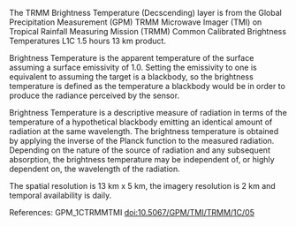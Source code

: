 The TRMM Brightness Temperature (Decscending) layer is from the Global Precipitation Measurement (GPM) TRMM Microwave Imager (TMI) on Tropical Rainfall Measuring Mission (TRMM) Common Calibrated Brightness Temperatures L1C 1.5 hours 13 km product.

Brightness Temperature is the apparent temperature of the surface assuming a surface emissivity of 1.0. Setting the emissivity to one is equivalent to assuming the target is a blackbody, so the brightness temperature is defined as the temperature a blackbody would be in order to produce the radiance perceived by the sensor.

Brightness Temperature is a descriptive measure of radiation in terms of the temperature of a hypothetical blackbody emitting an identical amount of radiation at the same wavelength. The brightness temperature is obtained by applying the inverse of the Planck function to the measured radiation. Depending on the nature of the source of radiation and any subsequent absorption, the brightness temperature may be independent of, or highly dependent on, the wavelength of the radiation.

The spatial resolution is 13 km x 5 km, the imagery resolution is 2 km and temporal availability is daily.

References: GPM_1CTRMMTMI [doi:10.5067/GPM/TMI/TRMM/1C/05](https://doi.org/10.5067/GPM/TMI/TRMM/1C/05)
